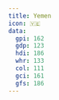 ```yaml
---
title: Yemen
icon: 🇾🇪
data:
  gpi: 162
  gdp: 123
  hdi: 186
  whr: 133
  col: 111
  gci: 161
  gfs: 186
---
```

